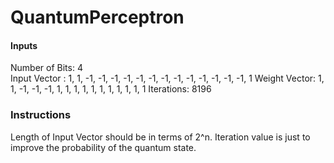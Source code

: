 # QuantumPerceptron

#### Inputs
Number of Bits: 4  
Input Vector : 1, 1, -1, -1, -1, -1, -1, -1, -1, -1, -1, -1, -1, -1, -1, 1
Weight Vector: 1, 1, -1, -1, -1, 1, 1, 1, 1, 1, 1, 1, 1, 1, 1, 1
Iterations: 8196

### Instructions
Length of Input Vector should be in terms of 2^n.
Iteration value is just to improve the probability of the quantum state. 
